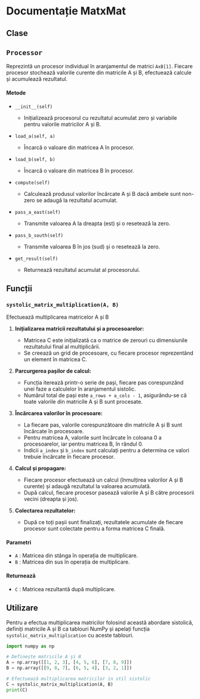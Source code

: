 # Documentație MatxMat

## Clase

## `Processor`
Reprezintă un procesor individual în aranjamentul de matrici `AxB[1]`. Fiecare procesor stochează valorile curente din matricile A și B, efectuează calcule și acumulează rezultatul.

#### Metode

- `__init__(self)`
  - Inițializează procesorul cu rezultatul acumulat zero și variabile pentru valorile matricilor A și B.

- `load_a(self, a)`
  - Încarcă o valoare din matricea A în procesor.

- `load_b(self, b)`
  - Încarcă o valoare din matricea B în procesor.

- `compute(self)`
  - Calculează produsul valorilor încărcate A și B dacă ambele sunt non-zero se adaugă la rezultatul acumulat.

- `pass_a_east(self)`
  - Transmite valoarea A la dreapta (est) și o resetează la zero.

- `pass_b_south(self)`
  - Transmite valoarea B în jos (sud) și o resetează la zero.

- `get_result(self)`
  - Returnează rezultatul acumulat al procesorului.

## Funcții

### `systolic_matrix_multiplication(A, B)`

Efectuează multiplicarea matricelor A și B

1. **Inițializarea matricii rezultatului și a procesoarelor:**
   - Matricea C este inițializată ca o matrice de zerouri cu dimensiunile rezultatului final al multiplicării.
   - Se creează un grid de procesoare, cu fiecare procesor reprezentând un element în matricea C.

2. **Parcurgerea pașilor de calcul:**
   - Funcția iterează printr-o serie de pași, fiecare pas corespunzând unei faze a calculelor în aranjamentul sistolic.
   - Numărul total de pași este `a_rows + a_cols - 1`, asigurându-se că toate valorile din matricile A și B sunt procesate.

3. **Încărcarea valorilor în procesoare:**
   - La fiecare pas, valorile corespunzătoare din matricile A și B sunt încărcate în procesoare.
   - Pentru matricea A, valorile sunt încărcate în coloana 0 a procesoarelor, iar pentru matricea B, în rândul 0.
   - Indicii `a_index` și `b_index` sunt calculați pentru a determina ce valori trebuie încărcate în fiecare procesor.

4. **Calcul și propagare:**
   - Fiecare procesor efectuează un calcul (înmulțirea valorilor A și B curente) și adaugă rezultatul la valoarea acumulată.
   - După calcul, fiecare procesor pasează valorile A și B către procesorii vecini (dreapta și jos).

5. **Colectarea rezultatelor:**
   - După ce toți pașii sunt finalizați, rezultatele acumulate de fiecare procesor sunt colectate pentru a forma matricea C finală.

#### Parametri

- `A` : Matricea din stânga în operația de multiplicare.
- `B` : Matricea din sus în operația de multiplicare.

#### Returnează

- `C` : Matricea rezultantă după multiplicare.

## Utilizare

Pentru a efectua multiplicarea matricilor folosind această abordare sistolică, definiți matricile A și B ca tablouri NumPy și apelați funcția `systolic_matrix_multiplication` cu aceste tablouri.

```python
import numpy as np

# Definește matricile A și B
A = np.array([[1, 2, 3], [4, 5, 6], [7, 8, 9]])
B = np.array([[9, 8, 7], [6, 5, 4], [3, 2, 1]])

# Efectuează multiplicarea matricilor in stil sistolic
C = systolic_matrix_multiplication(A, B)
print(C)
